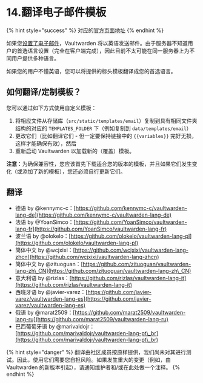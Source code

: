 # 14.翻译电子邮件模板

{% hint style="success" %}
对应的[官方页面地址](https://github.com/dani-garcia/vaultwarden/wiki/Translating-the-email-templates)
{% endhint %}

如果您[设置了电子邮件](smtp-configuration.md)，Vaultwarden 将以英语发送邮件。由于服务器不知道用户的首选语言设置（完全在客户端完成），因此目前不太可能在同一服务器上为不同用户提供多种语言。

如果您的用户不懂英语，您可以将提供的标头模板翻译成您的首选语言。

## 如何翻译/定制模板？ <a href="#how-to-translate-customize-the-templates" id="how-to-translate-customize-the-templates"></a>

您可以通过如下方式使用自定义模板：

1. 将相应文件从存储库（`src/static/templates/email`）复制到具有相同文件夹结构的对应的 `TEMPLATES_FOLDER` 下（例如复制到 `data/templates/email`）
2. 更改它们（比如翻译它们 - 但一定要保持链接中的 `{{variables}}` 完好无损，这样才能确保有效），然后
3. 重新启动 Vaultwarden 以加载新的（覆盖）模板。

**注意**：为确保兼容性，您应该首先下载适合您的版本的模板，并且如果它们发生变化（或添加了新的模板），您还必须自行更新它们。

## 翻译 <a href="#translations" id="translations"></a>

* 德语 by @kennymc-c：[https://github.com/kennymc-c/vaultwarden-lang-de](https://github.com/kennymc-c/vaultwarden-lang-de)
* 法语 by @YoanSimco：[https://github.com/YoanSimco/vaultwarden-lang-fr](https://github.com/YoanSimco/vaultwarden-lang-fr)
* 波兰语 by @olokelo：[https://github.com/olokelo/vaultwarden-lang-pl](https://github.com/olokelo/vaultwarden-lang-pl)
* 简体中文 by @wcjxixi：[https://github.com/wcjxixi/vaultwarden-lang-zhcn](https://github.com/wcjxixi/vaultwarden-lang-zhcn)
* 简体中文 by @zituoguan：[https://github.com/zituoguan/vaultwarden-lang-zh\_CN](https://github.com/zituoguan/vaultwarden-lang-zh\_CN)
* 意大利语 by @rizlas：[https://github.com/rizlas/vaultwarden-lang-it](https://github.com/rizlas/vaultwarden-lang-it)
* 西班牙语 by @javier-varez：[https://github.com/javier-varez/vaultwarden-lang-es](https://github.com/javier-varez/vaultwarden-lang-es)
* 俄语 by @marat2509：[https://github.com/marat2509/vaultwarden-lang-ru](https://github.com/marat2509/vaultwarden-lang-ru)
* 巴西葡萄牙语 by @marivaldojr：[https://github.com/marivaldojr/vaultwarden-lang-pt\_br](https://github.com/marivaldojr/vaultwarden-lang-pt\_br)

{% hint style="danger" %}
翻译由社区成员按原样提供，我们尚未对其进行测试。因此，使用它们需要您自担风险。如果发生重大的变更（例如，由 Vaultwarden 的新版本引起），请通知维护者和/或在此处做一个注释。
{% endhint %}

